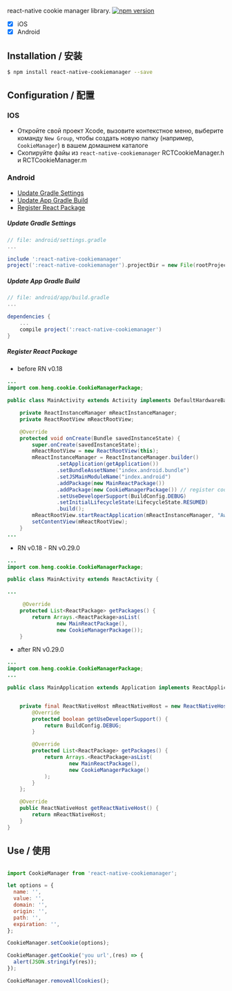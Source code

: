 react-native cookie manager library. [![npm version](https://img.shields.io/npm/v/react-native-cookiemanager.svg?style=flat-square)](https://www.npmjs.com/package/react-native-cookiemanager)

- [x] iOS
- [x] Android

## Installation / 安装

```sh
$ npm install react-native-cookiemanager --save
```

## Configuration / 配置

### IOS
- Откройте свой проект Xcode, вызовите контекстное меню, выберите команду `New Group`, чтобы создать новую папку (например, `CookieManager`) в вашем домашнем каталоге
- Скопируйте файы из `react-native-cookiemanager` RCTCookieManager.h и RCTCookieManager.m 

### Android
- [Update Gradle Settings](#update-gradle-settings)
- [Update App Gradle Build](#update-app-gradle-build)
- [Register React Package](#register-react-package)


##### Update Gradle Settings

```gradle
// file: android/settings.gradle
...

include ':react-native-cookiemanager'
project(':react-native-cookiemanager').projectDir = new File(rootProject.projectDir, '../node_modules/react-native-cookiemanager/android')

```

##### Update App Gradle Build

```gradle
// file: android/app/build.gradle
...

dependencies {
    ...
    compile project(':react-native-cookiemanager')
}
```

##### Register React Package
 
* before RN v0.18
```java
...
import com.heng.cookie.CookieManagerPackage;

public class MainActivity extends Activity implements DefaultHardwareBackBtnHandler {

    private ReactInstanceManager mReactInstanceManager;
    private ReactRootView mReactRootView;

    @Override
    protected void onCreate(Bundle savedInstanceState) {
        super.onCreate(savedInstanceState);
        mReactRootView = new ReactRootView(this);
        mReactInstanceManager = ReactInstanceManager.builder()
                .setApplication(getApplication())
                .setBundleAssetName("index.android.bundle")
                .setJSMainModuleName("index.android")
                .addPackage(new MainReactPackage())
                .addPackage(new CookieManagerPackage()) // register cookie manager package
                .setUseDeveloperSupport(BuildConfig.DEBUG)
                .setInitialLifecycleState(LifecycleState.RESUMED)
                .build();
        mReactRootView.startReactApplication(mReactInstanceManager, "AwesomeProject", null);
        setContentView(mReactRootView);
    }
...

```

 * RN v0.18 - RN v0.29.0
```java
...
import com.heng.cookie.CookieManagerPackage;

public class MainActivity extends ReactActivity {

...

     @Override
    protected List<ReactPackage> getPackages() {
        return Arrays.<ReactPackage>asList(
                new MainReactPackage(),
                new CookieManagerPackage());
    }

```

* after RN v0.29.0
```java
...
import com.heng.cookie.CookieManagerPackage;
...

public class MainApplication extends Application implements ReactApplication {


    private final ReactNativeHost mReactNativeHost = new ReactNativeHost(this) {
        @Override
        protected boolean getUseDeveloperSupport() {
            return BuildConfig.DEBUG;
        }

        @Override
        protected List<ReactPackage> getPackages() {
            return Arrays.<ReactPackage>asList(
                    new MainReactPackage(),
                    new CookieManagerPackage()
            );
        }
    };

    @Override
    public ReactNativeHost getReactNativeHost() {
        return mReactNativeHost;
    }
}

```


## Use / 使用

```js

import CookieManager from 'react-native-cookiemanager';

let options = {
  name: '',
  value: '',
  domain: '',
  origin: '',
  path: '',
  expiration: '',
};

CookieManager.setCookie(options);

CookieManager.getCookie('you url',(res) => {
  alert(JSON.stringify(res));
});

CookieManager.removeAllCookies();
```
